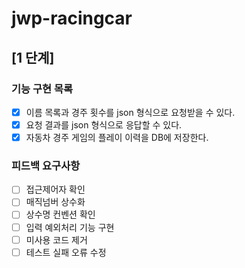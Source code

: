 # jwp-racingcar

## [1 단계]

### 기능 구현 목록

- [x] 이름 목록과 경주 횟수를 json 형식으로 요청받을 수 있다.
- [x] 요청 결과를 json 형식으로 응답할 수 있다.
- [x] 자동차 경주 게임의 플레이 이력을 DB에 저장한다.

### 피드백 요구사항

- [ ] 접근제어자 확인
- [ ] 매직넘버 상수화
- [ ] 상수명 컨벤션 확인
- [ ] 입력 예외처리 기능 구현
- [ ] 미사용 코드 제거
- [ ] 테스트 실패 오류 수정
